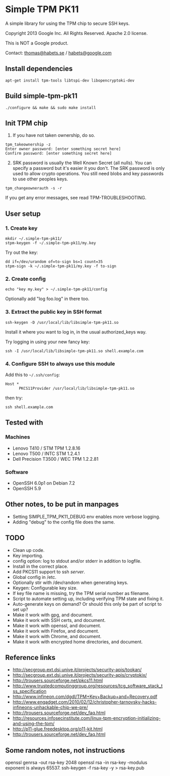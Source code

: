 Simple TPM PK11
===============

A simple library for using the TPM chip to secure SSH keys.

Copyright 2013 Google Inc. All Rights Reserved.
Apache 2.0 license.

This is NOT a Google product.

Contact: thomas@habets.se / habets@google.com


Install dependencies
--------------------
```
apt-get install tpm-tools libtspi-dev libopencryptoki-dev
```


Build simple-tpm-pk11
---------------------
```
./configure && make && sudo make install
```


Init TPM chip
-------------
1. If you have not taken ownership, do so.
```
tpm_takeownership -z
Enter owner password: [enter something secret here]
Confirm password: [enter something secret here]
```

2. SRK password is usually the Well Known Secret (all nulls). You can
   specify a password but it's easier it you don't. The SRK password is only
   used to allow crypto operations. You still need blobs and key passwords to
   use other peoples keys.
```
tpm_changeownerauth -s -r
```

If you get any error messages, see read TPM-TROUBLESHOOTING.

User setup
----------

### 1. Create key
```
mkdir ~/.simple-tpm-pk11/
stpm-keygen -f ~/.simple-tpm-pk11/my.key
```

Try out the key:
```
dd if=/dev/urandom of=to-sign bs=1 count=35
stpm-sign -k ~/.simple-tpm-pk11/my.key -f to-sign
```

### 2. Create config
```
echo "key my.key" > ~/.simple-tpm-pk11/config
```

Optionally add "log foo.log" in there too.


### 3. Extract the public key in SSH format
```
ssh-keygen -D /usr/local/lib/libsimple-tpm-pk11.so
```

Install it where you want to log in, in the usual authorized_keys way.

Try logging in using your new fancy key:
```
ssh -I /usr/local/lib/libsimple-tpm-pk11.so shell.example.com
```

### 4. Configure SSH to always use this module
Add this to `~/.ssh/config`:
```
Host *
      PKCS11Provider /usr/local/lib/libsimple-tpm-pk11.so
```

then try:
```
ssh shell.example.com
```


Tested with
-----------

### Machines
* Lenovo T410 / STM TPM 1.2.8.16
* Lenovo T500 / INTC STM 1.2.4.1
* Dell Precision T3500 / WEC TPM 1.2.2.81

### Software
* OpenSSH 6.0p1 on Debian 7.2
* OpenSSH 5.9


Other notes, to be put in manpages
----------------------------------
* Setting SIMPLE_TPM_PK11_DEBUG env enables more verbose logging.
* Adding "debug" to the config file does the same.


TODO
----
* Clean up code.
* Key importing.
* config option: log to stdout and/or stderr in addition to logfile.
* Install in the correct place.
* Add PKCS11 support to ssh *server*.
* Global config in /etc.
* Optionally stir with /dev/random when generating keys.
* Keygen: Configurable key size.
* If key file name is missing, try the TPM serial number as filename.
* Script to automate setting up, including verifying TPM state and fixing it.
* Auto-generate keys on demand? Or should this only be part of script to set up?
* Make it work with gpg, and document.
* Make it work with SSH certs, and document.
* Make it work with openssl, and document.
* Make it work with Firefox, and document.
* Make it work with Chrome, and document.
* Make it work with encrypted home directories, and document.


Reference links
---------------
* http://secgroup.ext.dsi.unive.it/projects/security-apis/tookan/
* http://secgroup.ext.dsi.unive.it/projects/security-apis/cryptokix/
* http://trousers.sourceforge.net/pkcs11.html
* http://www.trustedcomputinggroup.org/resources/tcg_software_stack_tss_specification
* http://www.infineon.com/dgdl/TPM+Key+Backup+and+Recovery.pdf
* http://www.engadget.com/2010/02/12/christopher-tarnovsky-hacks-infineons-unhackable-chip-we-pre/
* http://trousers.sourceforge.net/dev_faq.html
* http://resources.infosecinstitute.com/linux-tpm-encryption-initializing-and-using-the-tpm/
* http://p11-glue.freedesktop.org/p11-kit.html
* http://trousers.sourceforge.net/dev_faq.html


Some random notes, not instructions
-----------------------------------
openssl genrsa -out rsa-key 2048
openssl rsa -in rsa-key -modulus
exponent is always 65537.
ssh-keygen -f rsa-key -y > rsa-key.pub
